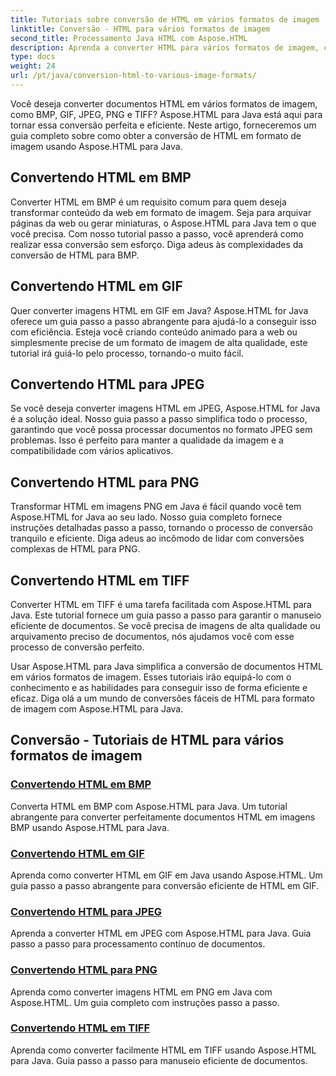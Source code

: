 ```yaml
---
title: Tutoriais sobre conversão de HTML em vários formatos de imagem
linktitle: Conversão - HTML para vários formatos de imagem
second_title: Processamento Java HTML com Aspose.HTML
description: Aprenda a converter HTML para vários formatos de imagem, como BMP, GIF, JPEG, PNG e TIFF usando Aspose.HTML para Java. Este tutorial abrangente cobre o processamento eficiente de documentos.
type: docs
weight: 24
url: /pt/java/conversion-html-to-various-image-formats/
---
```


Você deseja converter documentos HTML em vários formatos de imagem, como BMP, GIF, JPEG, PNG e TIFF? Aspose.HTML para Java está aqui para tornar essa conversão perfeita e eficiente. Neste artigo, forneceremos um guia completo sobre como obter a conversão de HTML em formato de imagem usando Aspose.HTML para Java. 

## Convertendo HTML em BMP

Converter HTML em BMP é um requisito comum para quem deseja transformar conteúdo da web em formato de imagem. Seja para arquivar páginas da web ou gerar miniaturas, o Aspose.HTML para Java tem o que você precisa. Com nosso tutorial passo a passo, você aprenderá como realizar essa conversão sem esforço. Diga adeus às complexidades da conversão de HTML para BMP.

## Convertendo HTML em GIF

Quer converter imagens HTML em GIF em Java? Aspose.HTML for Java oferece um guia passo a passo abrangente para ajudá-lo a conseguir isso com eficiência. Esteja você criando conteúdo animado para a web ou simplesmente precise de um formato de imagem de alta qualidade, este tutorial irá guiá-lo pelo processo, tornando-o muito fácil.

## Convertendo HTML para JPEG

Se você deseja converter imagens HTML em JPEG, Aspose.HTML for Java é a solução ideal. Nosso guia passo a passo simplifica todo o processo, garantindo que você possa processar documentos no formato JPEG sem problemas. Isso é perfeito para manter a qualidade da imagem e a compatibilidade com vários aplicativos.

## Convertendo HTML para PNG

Transformar HTML em imagens PNG em Java é fácil quando você tem Aspose.HTML for Java ao seu lado. Nosso guia completo fornece instruções detalhadas passo a passo, tornando o processo de conversão tranquilo e eficiente. Diga adeus ao incômodo de lidar com conversões complexas de HTML para PNG.

## Convertendo HTML em TIFF

Converter HTML em TIFF é uma tarefa facilitada com Aspose.HTML para Java. Este tutorial fornece um guia passo a passo para garantir o manuseio eficiente de documentos. Se você precisa de imagens de alta qualidade ou arquivamento preciso de documentos, nós ajudamos você com esse processo de conversão perfeito.

Usar Aspose.HTML para Java simplifica a conversão de documentos HTML em vários formatos de imagem. Esses tutoriais irão equipá-lo com o conhecimento e as habilidades para conseguir isso de forma eficiente e eficaz. Diga olá a um mundo de conversões fáceis de HTML para formato de imagem com Aspose.HTML para Java.

## Conversão - Tutoriais de HTML para vários formatos de imagem
### [Convertendo HTML em BMP](./convert-html-to-bmp/)
Converta HTML em BMP com Aspose.HTML para Java. Um tutorial abrangente para converter perfeitamente documentos HTML em imagens BMP usando Aspose.HTML para Java.
### [Convertendo HTML em GIF](./convert-html-to-gif/)
Aprenda como converter HTML em GIF em Java usando Aspose.HTML. Um guia passo a passo abrangente para conversão eficiente de HTML em GIF.
### [Convertendo HTML para JPEG](./convert-html-to-jpeg/)
Aprenda a converter HTML em JPEG com Aspose.HTML para Java. Guia passo a passo para processamento contínuo de documentos.
### [Convertendo HTML para PNG](./convert-html-to-png/)
Aprenda como converter imagens HTML em PNG em Java com Aspose.HTML. Um guia completo com instruções passo a passo.
### [Convertendo HTML em TIFF](./convert-html-to-tiff/)
Aprenda como converter facilmente HTML em TIFF usando Aspose.HTML para Java. Guia passo a passo para manuseio eficiente de documentos.